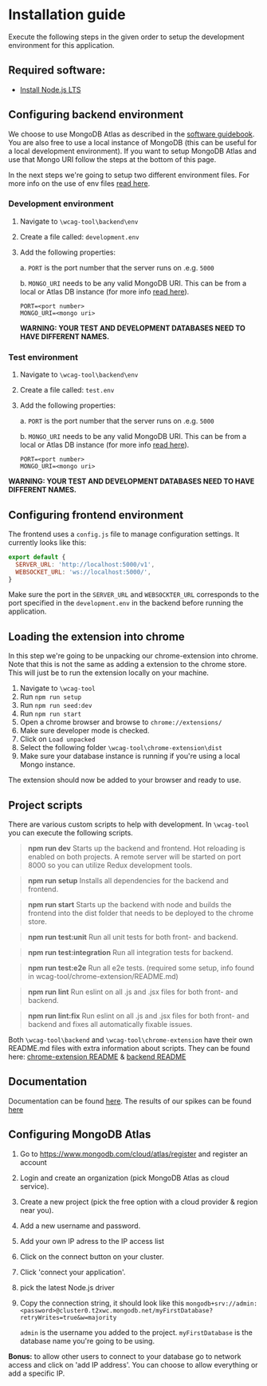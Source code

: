 # Installation guide

Execute the following steps in the given order to setup the development environment for this application. 

## Required software:

- [Install Node.js LTS](https://nodejs.org/en/)

## Configuring backend environment

We choose to use MongoDB Atlas as described in the [software guidebook](./documentatie/Software-Guidebook/Software-Guidebook-WCAG-Tool.md). You are also free to use a local instance of MongoDB (this can be useful for a local development environment). If you want to setup MongoDB Atlas and use that Mongo URI follow the steps at the bottom of this page.

In the next steps we're going to setup two different environment files. For more info on the use of env files [read here](https://www.npmjs.com/package/dotenv).

### Development environment 

1. Navigate to `\wcag-tool\backend\env`

2. Create a file called: `development.env`

3. Add the following properties: 

   a. `PORT` is the port number that the server runs on .e.g. `5000`
   
   b. `MONGO_URI` needs to be any valid MongoDB URI. This can be from a local or Atlas DB instance (for more info [read here](https://docs.mongodb.com/manual/reference/connection-string/)).
   
   ```
   PORT=<port number>
   MONGO_URI=<mongo uri>
   ```
   
    **WARNING: YOUR TEST AND DEVELOPMENT DATABASES NEED TO HAVE DIFFERENT NAMES.**

### Test environment 

1. Navigate to `\wcag-tool\backend\env`

2. Create a file called: `test.env` 

3. Add the following properties: 

   a. `PORT` is the port number that the server runs on .e.g. `5000`

   b. `MONGO_URI` needs to be any valid MongoDB URI. This can be from a local or Atlas DB instance (for more info [read here](https://docs.mongodb.com/manual/reference/connection-string/)).

   ```
   PORT=<port number>
   MONGO_URI=<mongo uri>
   ```

  **WARNING: YOUR TEST AND DEVELOPMENT DATABASES NEED TO HAVE DIFFERENT NAMES.**

## Configuring frontend environment

The frontend uses a `config.js` file to manage configuration settings. It currently looks like this: 

```js
export default {
  SERVER_URL: 'http://localhost:5000/v1',
  WEBSOCKET_URL: 'ws://localhost:5000/',
}
```

Make sure the port in the `SERVER_URL` and `WEBSOCKTER_URL` corresponds to the port specified in the `development.env` in the backend before running the application. 

## Loading the extension into chrome

In this step we're going to be unpacking our chrome-extension into chrome. Note that this is not the same as adding a extension to the chrome store. This will just be to run the extension locally on your machine. 

1. Navigate to `\wcag-tool`
2. Run `npm run setup`
2. Run `npm run seed:dev`
3. Run `npm run start`
4. Open a chrome browser and browse to `chrome://extensions/`
5. Make sure developer mode is checked. 
6. Click on `Load unpacked`
7. Select the following folder `\wcag-tool\chrome-extension\dist` 
7. Make sure your database instance is running if you're using a local Mongo instance.

The extension should now be added to your browser and ready to use.

## Project scripts

There are various custom scripts to help with development. In `\wcag-tool` you can execute the following scripts.

> **npm run dev**
> Starts up the backend and frontend. Hot reloading is enabled on both projects. A remote server will be started on port 8000 so you can utilize Redux development tools. 

> **npm run setup**
> Installs all dependencies for the backend and frontend. 

> **npm run start**
> Starts up the backend with node and builds the frontend into the dist folder that needs to be deployed to the chrome store.

> **npm run test:unit**
> Run all unit tests for both front- and backend. 

> **npm run test:integration**
> Run all integration tests for backend.  

> **npm run test:e2e**
> Run all e2e tests. (required some setup, info found in wcag-tool/chrome-extension/README.md)

> **npm run lint**
> Run eslint on all .js and .jsx files for both front- and backend. 

> **npm run lint:fix**
> Run eslint on all .js and .jsx files for both front- and backend and fixes all automatically fixable issues. 

Both `\wcag-tool\backend` and  `\wcag-tool\chrome-extension` have their own README.md files with extra information about scripts. They can be found here: [chrome-extension README](./wcag-tool/chrome-extension/README.md) & [backend README](./wcag-tool/backend/README.md) 

## Documentation

Documentation can be found [here](./documentatie/Software-Guidebook/Software-Guidebook-WCAG-Tool.md). The results of our spikes can be found [here](./documentatie/Spikes)

## Configuring MongoDB Atlas

1. Go to https://www.mongodb.com/cloud/atlas/register and register an account

2. Login and create an organization (pick MongoDB Atlas as cloud service).

3. Create a new project (pick the free option with a cloud provider & region near you). 

4. Add a new username and password. 

5. Add your own IP adress to the IP access list

6. Click on the connect button on your cluster.  

7. Click 'connect your application'. 

8. pick the latest Node.js driver

9. Copy the connection string, it should look like this `mongodb+srv://admin:<password>@cluster0.t2xwc.mongodb.net/myFirstDatabase?retryWrites=true&w=majority`

   `admin` is the username you added to the project. `myFirstDatabase` is the database name you're going to be using.

**Bonus:** to allow other users to connect to your database go to network access and click on 'add IP address'. You can choose to allow everything or add a specific IP.
